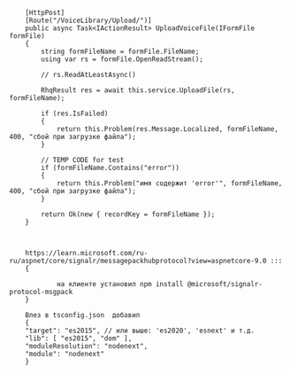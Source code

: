 ﻿


        [HttpPost]
        [Route("/VoiceLibrary/Upload/")]
        public async Task<IActionResult> UploadVoiceFile(IFormFile formFile)
        {
            string formFileName = formFile.FileName;
            using var rs = formFile.OpenReadStream();

            // rs.ReadAtLeastAsync()

            RhqResult res = await this.service.UploadFile(rs, formFileName);

            if (res.IsFailed)
            {
                return this.Problem(res.Message.Localized, formFileName, 400, "сбой при загрузке файла");
            }

            // TEMP CODE for test
            if (formFileName.Contains("error"))
            {
                return this.Problem("имя содержит 'error'", formFileName, 400, "сбой при загрузке файла");
            }

            return Ok(new { recordKey = formFileName });
        }



        https://learn.microsoft.com/ru-ru/aspnet/core/signalr/messagepackhubprotocol?view=aspnetcore-9.0 :::
        {
        
                на клиенте установил npm install @microsoft/signalr-protocol-msgpack
        }

        Влез в tsconfig.json  добавил 
        {
        "target": "es2015", // или выше: 'es2020', 'esnext' и т.д.
        "lib": [ "es2015", "dom" ],
        "moduleResolution": "nodenext",
        "module": "nodenext"
        }


